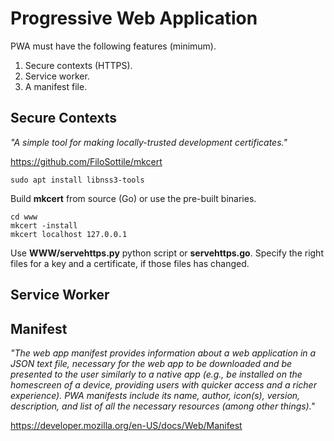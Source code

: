 # Progressive Web Application

PWA must have the following features (minimum).

1. Secure contexts (HTTPS).
2. Service worker.
3. A manifest file.

## Secure Contexts

*"A simple tool for making locally-trusted development certificates."*

https://github.com/FiloSottile/mkcert

```console
sudo apt install libnss3-tools
```

Build **mkcert** from source (Go) or use the pre-built binaries.

```console
cd www
mkcert -install
mkcert localhost 127.0.0.1
```

Use **WWW/servehttps.py** python script or **servehttps.go**. Specify the right files for a key and a certificate,  if those files has changed.

## Service Worker

## Manifest

*"The web app manifest provides information about a web application in a JSON text file, necessary for the web app to be downloaded and be presented to the user similarly to a native app (e.g., be installed on the homescreen of a device, providing users with quicker access and a richer experience). PWA manifests include its name, author, icon(s), version, description, and list of all the necessary resources (among other things)."*

https://developer.mozilla.org/en-US/docs/Web/Manifest